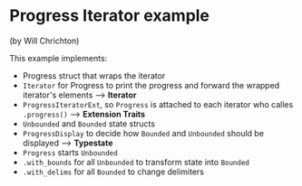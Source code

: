 # Progress Iterator example

(by Will Chrichton)

This example implements:
- Progress struct that wraps the iterator
- `Iterator` for Progress to print the progress and forward the wrapped iterator's elements --> **Iterator**
- `ProgressIteratorExt`, so `Progress` is attached to each iterator who calles `.progress()` --> **Extension Traits**
- `Unbounded` and `Bounded` state structs
- `ProgressDisplay` to decide how `Bounded` and `Unbounded` should be displayed --> **Typestate**
- `Progress` starts `Unbounded`
- `.with_bounds` for all `Unbounded` to transform state into `Bounded`
- `.with_delims` for all `Bounded` to change delimiters
